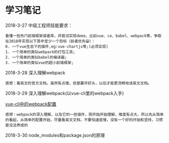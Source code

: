 # 学习笔记
2018-3-27 中级工程师技能要求：
    
    看懂一些热门前端框架或者库，并尝试实现demo，比如vue、co、babel、webpack等，争取在2018年实现以下其中至少一个目标（前者优先😁）：
    0. 一个vue生态下的插件,eg:vue-chartjs等;(必须实现)
    1. 一个简单的类似webpack的打包工具;
    2. 一个简单的类似babel的编译器;
    3. 一个简单的类似vue的超小前端框架;
2018-3-28 深入理解webpack

    感想：看英文的官方文档，虽然有点慢，但是要开好头，以后才能更流畅地读英文文档。
2018-3-29 深入理解webpack(以vue-cli里的webpack入手)

[vue-cli中的webpack配置](https://segmentfault.com/a/1190000008779053)

    感想：webpack的深入理解，以及它的一些插件，刚开始开始理解，难度有点大，所以先从简单的看起，从简单的配置开始，尽量看英文文档，不要怕速度慢，没有一个好的开始和坚持，习惯是没法养成的
2018-3-30 node_modules和package.json的原理



